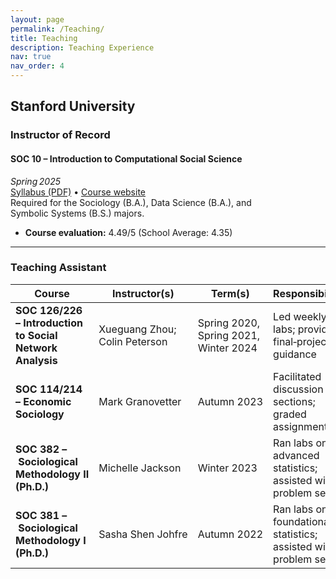 ```yaml
---
layout: page
permalink: /Teaching/
title: Teaching
description: Teaching Experience
nav: true
nav_order: 4
---
```


## Stanford University

### Instructor of Record
#### **SOC 10 – Introduction to Computational Social Science**  
*Spring 2025*  
[Syllabus (PDF)](/assets/SOC%2010%20syllabus.pdf) • [Course website](https://yuzesui97.github.io/soc10_2025spring/)  
Required for the Sociology (B.A.), Data Science (B.A.), and Symbolic Systems (B.S.) majors.

- **Course evaluation:** 4.49/5 (School Average: 4.35)

---

### Teaching Assistant

| Course | Instructor(s) | Term(s) | Responsibilities |
| --- | --- | --- | --- |
| **SOC 126/226 – Introduction to Social Network Analysis** | Xueguang Zhou; Colin Peterson | Spring 2020, Spring 2021, Winter 2024 | Led weekly R labs; provided final‑project guidance |
| **SOC 114/214 – Economic Sociology** | Mark Granovetter | Autumn 2023 | Facilitated discussion sections; graded assignments |
| **SOC 382 – Sociological Methodology II (Ph.D.)** | Michelle Jackson | Winter 2023 | Ran labs on advanced statistics; assisted with problem sets |
| **SOC 381 – Sociological Methodology I (Ph.D.)** | Sasha Shen Johfre | Autumn 2022 | Ran labs on foundational statistics; assisted with problem sets |
